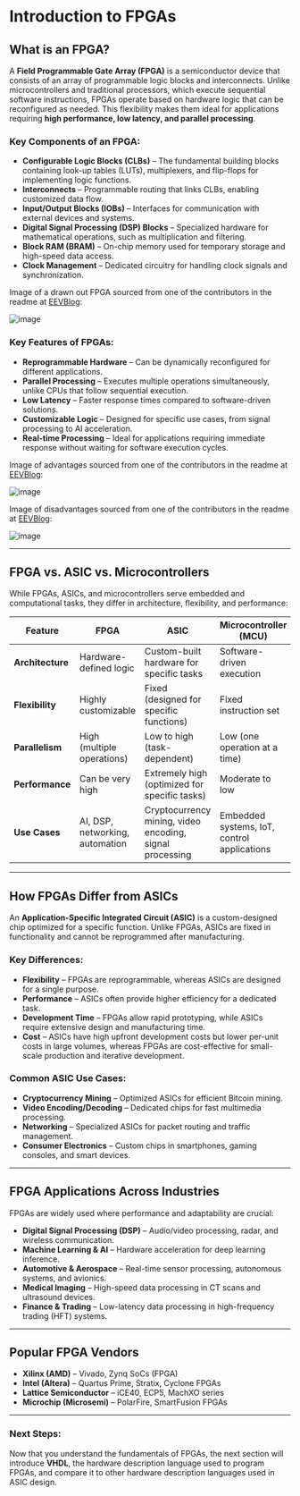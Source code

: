 # Introduction to FPGAs

## What is an FPGA?

A **Field Programmable Gate Array (FPGA)** is a semiconductor device that consists of an array of programmable logic blocks and interconnects. Unlike microcontrollers and traditional processors, which execute sequential software instructions, FPGAs operate based on hardware logic that can be reconfigured as needed. This flexibility makes them ideal for applications requiring **high performance, low latency, and parallel processing**.

### Key Components of an FPGA:

- **Configurable Logic Blocks (CLBs)** – The fundamental building blocks containing look-up tables (LUTs), multiplexers, and flip-flops for implementing logic functions.
- **Interconnects** – Programmable routing that links CLBs, enabling customized data flow.
- **Input/Output Blocks (IOBs)** – Interfaces for communication with external devices and systems.
- **Digital Signal Processing (DSP) Blocks** – Specialized hardware for mathematical operations, such as multiplication and filtering.
- **Block RAM (BRAM)** – On-chip memory used for temporary storage and high-speed data access.
- **Clock Management** – Dedicated circuitry for handling clock signals and synchronization.

Image of a drawn out FPGA sourced from one of the contributors in the readme at [EEVBlog](https://www.youtube.com/watch?v=gUsHwi4M4xE):

![image](https://github.com/user-attachments/assets/11b25062-50e5-4879-bea9-2b80411fd593)


### Key Features of FPGAs:

- **Reprogrammable Hardware** – Can be dynamically reconfigured for different applications.
- **Parallel Processing** – Executes multiple operations simultaneously, unlike CPUs that follow sequential execution.
- **Low Latency** – Faster response times compared to software-driven solutions.
- **Customizable Logic** – Designed for specific use cases, from signal processing to AI acceleration.
- **Real-time Processing** – Ideal for applications requiring immediate response without waiting for software execution cycles.

Image of advantages sourced from one of the contributors in the readme at [EEVBlog](https://www.youtube.com/watch?v=gUsHwi4M4xE):

![image](https://github.com/user-attachments/assets/f7b467be-168e-48fa-8f23-e25caef27f57)

Image of disadvantages sourced from one of the contributors in the readme at [EEVBlog](https://www.youtube.com/watch?v=gUsHwi4M4xE):


![image](https://github.com/user-attachments/assets/c7f06e57-33c3-48d7-af2b-2ca0453e5b3d)

---

## FPGA vs. ASIC vs. Microcontrollers

While FPGAs, ASICs, and microcontrollers serve embedded and computational tasks, they differ in architecture, flexibility, and performance:

|Feature|FPGA|ASIC|Microcontroller (MCU)|
|---|---|---|---|
|**Architecture**|Hardware-defined logic|Custom-built hardware for specific tasks|Software-driven execution|
|**Flexibility**|Highly customizable|Fixed (designed for specific functions)|Fixed instruction set|
|**Parallelism**|High (multiple operations)|Low to high (task-dependent)|Low (one operation at a time)|
|**Performance**|Can be very high|Extremely high (optimized for specific tasks)|Moderate to low|
|**Use Cases**|AI, DSP, networking, automation|Cryptocurrency mining, video encoding, signal processing|Embedded systems, IoT, control applications|

---

## How FPGAs Differ from ASICs

An **Application-Specific Integrated Circuit (ASIC)** is a custom-designed chip optimized for a specific function. Unlike FPGAs, ASICs are fixed in functionality and cannot be reprogrammed after manufacturing.

### Key Differences:

- **Flexibility** – FPGAs are reprogrammable, whereas ASICs are designed for a single purpose.
- **Performance** – ASICs often provide higher efficiency for a dedicated task.
- **Development Time** – FPGAs allow rapid prototyping, while ASICs require extensive design and manufacturing time.
- **Cost** – ASICs have high upfront development costs but lower per-unit costs in large volumes, whereas FPGAs are cost-effective for small-scale production and iterative development.

### Common ASIC Use Cases:

- **Cryptocurrency Mining** – Optimized ASICs for efficient Bitcoin mining.
- **Video Encoding/Decoding** – Dedicated chips for fast multimedia processing.
- **Networking** – Specialized ASICs for packet routing and traffic management.
- **Consumer Electronics** – Custom chips in smartphones, gaming consoles, and smart devices.

---

## FPGA Applications Across Industries

FPGAs are widely used where performance and adaptability are crucial:

- **Digital Signal Processing (DSP)** – Audio/video processing, radar, and wireless communication.
- **Machine Learning & AI** – Hardware acceleration for deep learning inference.
- **Automotive & Aerospace** – Real-time sensor processing, autonomous systems, and avionics.
- **Medical Imaging** – High-speed data processing in CT scans and ultrasound devices.
- **Finance & Trading** – Low-latency data processing in high-frequency trading (HFT) systems.

---

## Popular FPGA Vendors

- **Xilinx (AMD)** – Vivado, Zynq SoCs (FPGA)
- **Intel (Altera)** – Quartus Prime, Stratix, Cyclone FPGAs
- **Lattice Semiconductor** – iCE40, ECP5, MachXO series
- **Microchip (Microsemi)** – PolarFire, SmartFusion FPGAs

---

### Next Steps:

Now that you understand the fundamentals of FPGAs, the next section will introduce **VHDL**, the hardware description language used to program FPGAs, and compare it to other hardware description languages used in ASIC design.
